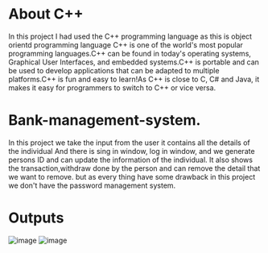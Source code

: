# About C++ 
In this project I had used the C++ programming language as this is object orientd programming language 
C++ is one of the world's most popular programming languages.C++ can be found in today's operating systems, Graphical User Interfaces, and embedded systems.C++ is portable and can be used to develop applications that can be adapted to multiple platforms.C++ is fun and easy to learn!As C++ is close to C, C# and Java, it makes it easy for programmers to switch to C++ or vice versa.

# Bank-management-system.
In this project we take the input from the user it contains all the details of the individual  And there is sing in window, log in window, and we generate persons ID and can update the information of the individual. It also shows the transaction,withdraw done by the person and can remove the detail that we want to remove. but as every thing have some drawback in this project we don't have the password management system.

# Outputs
![image](https://user-images.githubusercontent.com/92366815/194571671-39183578-3720-4e97-a7fb-05ed61278124.png)
![image](https://user-images.githubusercontent.com/92366815/194571723-337ef547-3ae4-4e38-8d72-e36e17066b1d.png)
 
 
 
 
 
 
